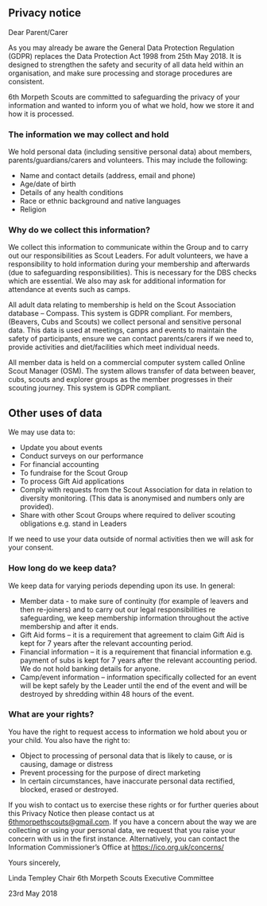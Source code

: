 ## Privacy notice

Dear Parent/Carer

As you may already be aware the General Data Protection Regulation (GDPR) replaces the Data Protection Act 1998 from 25th May 2018. It is designed to strengthen the safety and security of all data held within an organisation, and make sure processing and storage procedures are consistent.

6th Morpeth Scouts are committed to safeguarding the privacy of your information and wanted to inform you of what we hold, how we store it and how it is processed.

### The information we may collect and hold
We hold personal data (including sensitive personal data) about members, parents/guardians/carers and volunteers. This may include the following:

* Name and contact details (address, email and phone)
* Age/date of birth
* Details of any health conditions
* Race or ethnic background and native languages
* Religion

### Why do we collect this information?
We collect this information to communicate within the Group and to carry out our responsibilities as Scout Leaders.
For adult volunteers, we have a responsibility to hold information during your membership and afterwards (due to safeguarding responsibilities). This is necessary for the DBS checks which are essential. We also may ask for additional information for attendance at events such as camps.

All adult data relating to membership is held on the Scout Association database – Compass. This system is GDPR compliant.
For members, (Beavers, Cubs and Scouts) we collect personal and sensitive personal data. This data is used at meetings, camps and events to maintain the safety of participants, ensure we can contact parents/carers if we need to, provide activities and diet/facilities which meet individual needs.

All member data is held on a commercial computer system called Online Scout Manager (OSM). The system allows transfer of data between beaver, cubs, scouts and explorer groups as the member progresses in their scouting journey. This system is GDPR compliant.

## Other uses of data
We may use data to:
* Update you about events
* Conduct surveys on our performance
* For financial accounting
* To fundraise for the Scout Group
* To process Gift Aid applications
* Comply with requests from the Scout Association for data in relation to diversity monitoring. (This data is anonymised and numbers only are provided).
* Share with other Scout Groups where required to deliver scouting obligations e.g. stand in Leaders

If we need to use your data outside of normal activities then we will ask for your consent.

### How long do we keep data?
We keep data for varying periods depending upon its use. In general:
* Member data - to make sure of continuity (for example of leavers and then re-joiners) and to carry out our legal responsibilities re safeguarding, we keep membership information throughout the active membership and after it ends.
* Gift Aid forms – it is a requirement that agreement to claim Gift Aid is kept for 7 years after the relevant accounting period.
* Financial information – it is a requirement that financial information e.g. payment of subs is kept for 7 years after the relevant accounting period. We do not hold banking details for anyone.
* Camp/event information – information specifically collected for an event will be kept safely by the Leader until the end of the event and will be destroyed by shredding within 48 hours of the event.

### What are your rights?
You have the right to request access to information we hold about you or your child. You also have the right to:
* Object to processing of personal data that is likely to cause, or is causing, damage or distress
* Prevent processing for the purpose of direct marketing
* In certain circumstances, have inaccurate personal data rectified, blocked, erased or destroyed.

If you wish to contact us to exercise these rights or for further queries about this Privacy Notice then please contact us at 6thmorpethscouts@gmail.com. If you have a concern about the way we are collecting or using your personal data, we request that you raise your concern with us in the first instance. Alternatively, you can contact the Information Commissioner’s Office at https://ico.org.uk/concerns/

Yours sincerely,

Linda Templey
Chair
6th Morpeth Scouts Executive Committee

23rd May 2018







